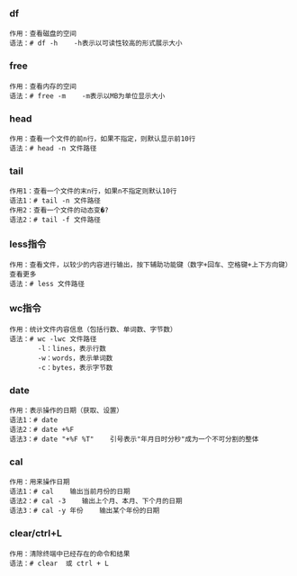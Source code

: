   ### df
    作用：查看磁盘的空间
    语法：# df -h    -h表示以可读性较高的形式展示大小
    
  ### free
    作用：查看内存的空间
    语法：# free -m    -m表示以MB为单位显示大小
    
  ### head
    作用：查看一个文件的前n行，如果不指定，则默认显示前10行
    语法：# head -n 文件路径
    
  ### tail
    作用1：查看一个文件的末n行，如果n不指定则默认10行
    语法1：# tail -n 文件路径
    作用2：查看一个文件的动态变�?
    语法2：# tail -f 文件路径
    
  ### less指令
    作用：查看文件，以较少的内容进行输出，按下辅助功能键（数字+回车、空格键+上下方向键）查看更多
    语法：# less 文件路径
    
  ### wc指令
    作用：统计文件内容信息（包括行数、单词数、字节数）
    语法：# wc -lwc 文件路径
           -l：lines，表示行数
           -w：words，表示单词数
           -c：bytes，表示字节数
           
  ### date
    作用：表示操作的日期（获取、设置）
    语法1：# date
    语法2：# date +%F
    语法3：# date "+%F %T"    引号表示"年月日时分秒"成为一个不可分割的整体
    
  ### cal
    作用：用来操作日期
    语法1：# cal    输出当前月份的日期
    语法2：# cal -3    输出上个月、本月、下个月的日期
    语法3：# cal -y 年份    输出某个年份的日期
    
  ### clear/ctrl+L
    作用：清除终端中已经存在的命令和结果
    语法：# clear  或 ctrl + L
